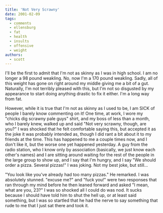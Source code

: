 ```yaml
---
title: 'Not Very Scrawny'
date: 2001-02-09
tags:
  - comments
  - ellensburg
  - fat
  - health
  - insults
  - offensive
  - weight
authors:
  - scott
---
```


I'll be the first to admit that I'm not as skinny as I was in high school. I am no longer a 98 pound weakling. No, now I'm a 170 pound weakling. Sadly, all of this weight has gone on right around my middle giving me a bit of a gut. Naturally, I'm not terribly pleased with this, but I'm not so disgusted by my appearance to start doing anything drastic to fix it either. I'm a long way from fat.

However, while it is true that I'm not as skinny as I used to be, I am SICK of people I barely know commenting on it! One time, at work, I wore my "chicks dig scrawny pale guys" shirt, and my boss of less than a month, who I barely knew, walked up and said "Not very scrawny, though, are you?" I was shocked that he felt comfortable saying this, but accepted it as the joke it was probably intended as, though I did rant a bit about it to my friends at the time. This has happened to me a couple times now, and I don't like it, but the worse one yet happened yesterday. A guy from the radio station, who I know only by association (basically, we just know each other's names) and I are sitting around waiting for the rest of the people in the large group to show up, and I say that I'm hungry, and I say "We should order a pizza. Several pizzas!" I was joking. Not my best joke, but still...

"You look like you've already had too many pizzas." He remarked. I was absolutely stunned. "excuse me?" and "fuck you!" were two responses that ran through my mind before he then leaned forward and asked "I mean, what are you, 23?" I was so shocked all I could do was nod. It sucks because I should have told him to shut the hell up, or at least said something, but I was so startled that he had the nerve to say something that rude to me that I just sat there and took it.
